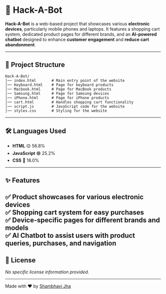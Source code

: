 # 🚀 Hack-A-Bot  

**Hack-A-Bot** is a web-based project that showcases various **electronic devices**, particularly mobile phones and laptops. It features a shopping cart system, dedicated product pages for different brands, and an **AI-powered chatbot** designed to enhance **customer engagement** and **reduce cart abandonment**.

---

## 📂 Project Structure  

```
Hack-A-Bot/
│── index.html       # Main entry point of the website  
│── Keyboard.html    # Page for keyboard products  
│── Macbook.html     # Page for MacBook products  
│── Samsung.html     # Page for Samsung devices  
│── iPhone.html      # Page for iPhone products  
│── cart.html        # Handles shopping cart functionality  
│── script.js        # JavaScript code for the website  
│── styles.css       # Styling for the website  
```

---

## 🛠 Languages Used  

- **HTML** 🟡 56.8%  
- **JavaScript** 🟢 25.2%  
- **CSS** 🔵 18.0%  

---

## ✨ Features  

✅ **Product showcases** for various electronic devices  
✅ **Shopping cart system** for easy purchases  
✅ **Device-specific pages** for different brands and models  
✅ **AI Chatbot** to assist users with product queries, purchases, and navigation
---

## 📜 License  

_No specific license information provided._  

---

Made with ❤️ by [Shambhavi Jha](https://github.com/ShamScripts)  

